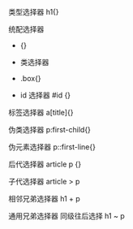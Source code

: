 类型选择器
h1{}

统配选择器
* {}

* 类选择器
* .box{}

* id 选择器
#id {}

标签选择器
a[title]{}

伪类选择器
p:first-child{}

伪元素选择器
p::first-line{}

后代选择器
article p {}

子代选择器
article > p

相邻兄弟选择器
h1 + p

通用兄弟选择器 同级往后选择
h1 ~ p

